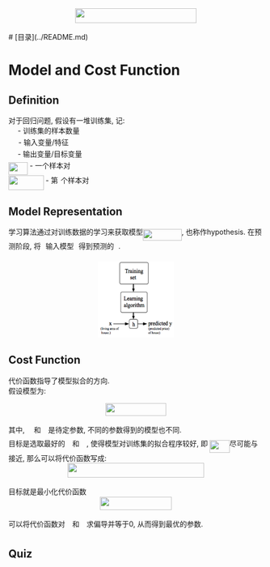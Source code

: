 <div align=center><img src="/2.Model_Cost_Function/tex/2190502259f8ae80b42b5ee425bb0ab9.svg?invert_in_darkmode&sanitize=true" align=middle width=239.91913109999996pt height=29.190975000000005pt/></div> <br/># [目录](../README.md)

# Model and Cost Function

## Definition
对于回归问题, 假设有一堆训练集, 记: <br/>
<img src="/2.Model_Cost_Function/tex/0e51a2dede42189d77627c4d742822c3.svg?invert_in_darkmode&sanitize=true" align=middle width=14.433101099999991pt height=14.15524440000002pt/> - 训练集的样本数量 <br/>
<img src="/2.Model_Cost_Function/tex/eb498af51d4103488bf6cb749bdce12e.svg?invert_in_darkmode&sanitize=true" align=middle width=15.599359049999991pt height=14.15524440000002pt/> - 输入变量/特征 <br/>
<img src="/2.Model_Cost_Function/tex/dd7f27a66a7dfa15c57c2fc06b8d49c4.svg?invert_in_darkmode&sanitize=true" align=middle width=14.26380119999999pt height=14.15524440000002pt/> - 输出变量/目标变量 <br/>
<img src="/2.Model_Cost_Function/tex/81277d3368f07d957253e7c28a3e5774.svg?invert_in_darkmode&sanitize=true" align=middle width=38.135511149999985pt height=24.65753399999998pt/> - 一个样本对 <br/>
<img src="/2.Model_Cost_Function/tex/9a9ed1968ddefaa8d6f1635e03f6c72b.svg?invert_in_darkmode&sanitize=true" align=middle width=69.62915025pt height=29.190975000000005pt/> - 第<img src="/2.Model_Cost_Function/tex/77a3b857d53fb44e33b53e4c8b68351a.svg?invert_in_darkmode&sanitize=true" align=middle width=5.663225699999989pt height=21.68300969999999pt/>个样本对 <br/>

## Model Representation
学习算法通过对训练数据的学习来获取模型<img src="/2.Model_Cost_Function/tex/f79ff4ffc0429ece3cfe30e85017e634.svg?invert_in_darkmode&sanitize=true" align=middle width=76.84518929999999pt height=22.831056599999986pt/>, 也称作hypothesis.
在预测阶段, 将<img src="/2.Model_Cost_Function/tex/332cc365a4987aacce0ead01b8bdcc0b.svg?invert_in_darkmode&sanitize=true" align=middle width=9.39498779999999pt height=14.15524440000002pt/>输入模型<img src="/2.Model_Cost_Function/tex/2ad9d098b937e46f9f58968551adac57.svg?invert_in_darkmode&sanitize=true" align=middle width=9.47111549999999pt height=22.831056599999986pt/>得到预测的<img src="/2.Model_Cost_Function/tex/deceeaf6940a8c7a5a02373728002b0f.svg?invert_in_darkmode&sanitize=true" align=middle width=8.649225749999989pt height=14.15524440000002pt/>. <br/>
<div align=center><img width="150" height="150" src="1.png"/></div>

## Cost Function
代价函数指导了模型拟合的方向. <br/>
假设模型为: <br/>
<div align=center><img src="/2.Model_Cost_Function/tex/e36f28d780ec0924f78b822d0d8c2ff9.svg?invert_in_darkmode&sanitize=true" align=middle width=120.67521674999999pt height=24.65753399999998pt/></div> <br/>
其中, <img src="/2.Model_Cost_Function/tex/1a3151e36f9f52b61f5bf76c08bdae2b.svg?invert_in_darkmode&sanitize=true" align=middle width=14.269439249999989pt height=22.831056599999986pt/>和<img src="/2.Model_Cost_Function/tex/edcbf8dd6dd9743cceeee21183bbc3b6.svg?invert_in_darkmode&sanitize=true" align=middle width=14.269439249999989pt height=22.831056599999986pt/>是待定参数, 不同的参数得到的模型也不同. <br/>
目标是选取最好的<img src="/2.Model_Cost_Function/tex/1a3151e36f9f52b61f5bf76c08bdae2b.svg?invert_in_darkmode&sanitize=true" align=middle width=14.269439249999989pt height=22.831056599999986pt/>和<img src="/2.Model_Cost_Function/tex/edcbf8dd6dd9743cceeee21183bbc3b6.svg?invert_in_darkmode&sanitize=true" align=middle width=14.269439249999989pt height=22.831056599999986pt/>, 使得模型对训练集的拟合程序较好, 即
<img src="/2.Model_Cost_Function/tex/b687e9cb7f5356da0e24f1b1cac73585.svg?invert_in_darkmode&sanitize=true" align=middle width=39.088702949999984pt height=24.65753399999998pt/>尽可能与<img src="/2.Model_Cost_Function/tex/deceeaf6940a8c7a5a02373728002b0f.svg?invert_in_darkmode&sanitize=true" align=middle width=8.649225749999989pt height=14.15524440000002pt/>接近, 那么可以将代价函数写成: <br/>
<div align=center><img src="/2.Model_Cost_Function/tex/b67af61eaaf3552d34ade882096aecc7.svg?invert_in_darkmode&sanitize=true" align=middle width=270.48554774999997pt height=29.190975000000005pt/></div> <br/>
目标就是最小化代价函数
<div align=center><img src="/2.Model_Cost_Function/tex/f54ae20a4f529b83fb10abee1d8461e8.svg?invert_in_darkmode&sanitize=true" align=middle width=142.76042385pt height=25.936006800000015pt/></div> <br/>
可以将代价函数对<img src="/2.Model_Cost_Function/tex/1a3151e36f9f52b61f5bf76c08bdae2b.svg?invert_in_darkmode&sanitize=true" align=middle width=14.269439249999989pt height=22.831056599999986pt/>和<img src="/2.Model_Cost_Function/tex/edcbf8dd6dd9743cceeee21183bbc3b6.svg?invert_in_darkmode&sanitize=true" align=middle width=14.269439249999989pt height=22.831056599999986pt/>求偏导并等于0, 从而得到最优的参数.

## Quiz
